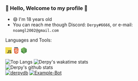 ### 👋 Hello, Welcome to my profile 👋

- 😄 I'm 18 years old
- You can reach me though Discord: `Derpy#6666`, or e-mail: `noamgl2002@gmail.com`

Languages and Tools:

<a target="_blank" rel="noopener noreferrer" href="https://raw.githubusercontent.com/github/explore/80688e429a7d4ef2fca1e82350fe8e3517d3494d/topics/javascript/javascript.png"><img height="20" src="https://raw.githubusercontent.com/github/explore/80688e429a7d4ef2fca1e82350fe8e3517d3494d/topics/javascript/javascript.png" style="max-width:100%;"></a>
<a target="_blank" rel="noopener noreferrer" href="https://raw.githubusercontent.com/github/explore/80688e429a7d4ef2fca1e82350fe8e3517d3494d/topics/html/html.png"><img height="20" src="https://raw.githubusercontent.com/github/explore/80688e429a7d4ef2fca1e82350fe8e3517d3494d/topics/html/html.png" style="max-width:100%;"></a>
<a target="_blank" rel="noopener noreferrer" href="https://raw.githubusercontent.com/github/explore/80688e429a7d4ef2fca1e82350fe8e3517d3494d/topics/nodejs/nodejs.png"><img height="20" src="https://raw.githubusercontent.com/github/explore/80688e429a7d4ef2fca1e82350fe8e3517d3494d/topics/nodejs/nodejs.png" style="max-width:100%;"></a>

![Top Langs](https://github-readme-stats.vercel.app/api/top-langs/?username=Derpy666&theme=dark&langs_count=8&layout=demo)
![Derpy's wakatime stats](https://wakatime.com/share/@Derpy/96cff474-6043-49d4-89f6-07e10927a940.png)
<br>
![Derpy's github stats](https://github-readme-stats.vercel.app/api?username=Derpy666&show_icons=true&theme=dark&count_private=true&include_all_commits=true)
<br>
[![derpydb](https://github-readme-stats.vercel.app/api/pin/?username=Derpy666&repo=derpydb&show_owner=true&theme=dark)](https://github.com/Derpy666/derpydb)
[![Example-Bot](https://github-readme-stats.vercel.app/api/pin/?username=Derpy666&repo=example-bot&show_owner=true&theme=dark)](https://github.com/Derpy666/example-bot)
